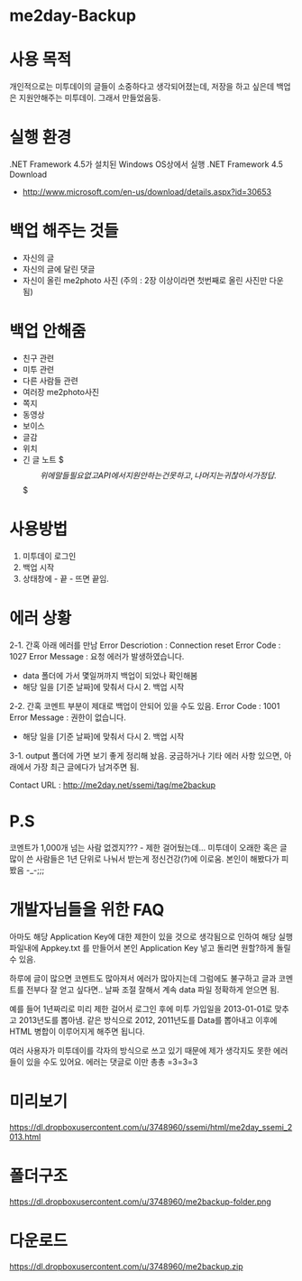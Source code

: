 me2day-Backup
=============
# 사용 목적
개인적으로는 미투데이의 글들이 소중하다고 생각되어졌는데, 
저장을 하고 싶은데 백업은 지원안해주는 미투데이.
그래서 만들었음둥.

# 실행 환경
.NET Framework 4.5가 설치된 Windows OS상에서 실행
.NET Framework 4.5 Download 
- http://www.microsoft.com/en-us/download/details.aspx?id=30653

# 백업 해주는 것들
- 자신의 글
- 자신의 글에 달린 댓글
- 자신이 올린 me2photo 사진 
(주의 : 2장 이상이라면 첫번째로 올린 사진만 다운됨)

# 백업 안해줌
- 친구 관련
- 미투 관련
- 다른 사람들 관련
- 여러장 me2photo사진
- 쪽지
- 동영상
- 보이스
- 글감
- 위치
- 긴 글 노트 
$$$ 위에 말들 필요없고 API에서 지원 안하는건 못 하고, 나머지는 귀찮아서가 정답. $$$

# 사용방법
1. 미투데이 로그인
2. 백업 시작
3. 상태창에 - 끝 - 뜨면 끝임.

# 에러 상황
2-1. 간혹 아래 에러를 만남
Error Descriotion : Connection reset
Error Code : 1027
Error Message : 요청 에러가 발생하였습니다.
- data 폴더에 가서 몇일꺼까지 백업이 되었나 확인해봄 
- 해당 일을 [기준 날짜]에 맞춰서 다시 2. 백업 시작

2-2. 간혹 코멘트 부분이 제대로 백업이 안되어 있을 수도 있음. 
Error Code : 1001
Error Message : 권한이 없습니다.
- 해당 일을 [기준 날짜]에 맞춰서 다시 2. 백업 시작

3-1. output 폴더에 가면 보기 좋게 정리해 놨음.
궁금하거나 기타 에러 사항 있으면, 아래에서 가장 최근 글에다가 남겨주면 됨.


Contact URL : http://me2day.net/ssemi/tag/me2backup



# P.S
코멘트가 1,000개 넘는 사람 없겠지??? - 제한 걸어뒀는데…
미투데이 오래한 혹은 글 많이 쓴 사람들은 1년 단위로 나눠서 받는게 정신건강(?)에 이로움. 
본인이 해봤다가 피봤음 -_-;;;

# 개발자님들을 위한 FAQ
아마도 해당 Application Key에 대한 제한이 있을 것으로 생각됨으로 인하여
해당 실행파일내에 Appkey.txt 를 만들어서 본인 Application Key 넣고 돌리면 원할?하게 돌릴 수 있음.

하루에 글이 많으면 코멘트도 많아져서 에러가 많아지는데 그럼에도 불구하고 글과 코멘트를 전부다 잘 얻고 싶다면..
날짜 조절 잘해서 계속 data 파일 정확하게 얻으면 됨.

예를 들어 1년짜리로 미리 제한 걸어서 
로그인 후에 미투 가입일을 2013-01-01로 맞추고 2013년도를 뽑아냄.
같은 방식으로 2012, 2011년도를 Data를 뽑아내고 이후에 HTML 병합이 이루어지게 해주면 됩니다.

여러 사용자가 미투데이를 각자의 방식으로 쓰고 있기 때문에 제가 생각지도 못한 에러들이 있을 수도 있어요.
에러는 댓글로 이만 총총 =3=3=3

# 미리보기
https://dl.dropboxusercontent.com/u/3748960/ssemi/html/me2day_ssemi_2013.html

# 폴더구조
https://dl.dropboxusercontent.com/u/3748960/me2backup-folder.png

# 다운로드
https://dl.dropboxusercontent.com/u/3748960/me2backup.zip
